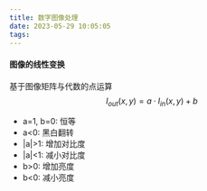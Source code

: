 ```yaml
---
title: 数字图像处理
date: 2023-05-29 10:05:05
tags:
---
```

#### 图像的线性变换
基于图像矩阵与代数的点运算
$$
I_{out}(x, y) = a· I_{in}(x, y) + b
$$

+ a=1, b=0: 恒等
+ a<0: 黑白翻转
+ |a|>1: 增加对比度
+ |a|<1: 减小对比度
+ b>0: 增加亮度
+ b<0: 减小亮度